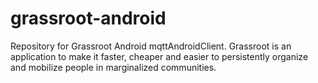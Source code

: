 # grassroot-android

Repository for Grassroot Android mqttAndroidClient. Grassroot is an application to make it faster, cheaper and easier to
persistently organize and mobilize people in marginalized communities.
